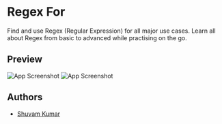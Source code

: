 # Regex For

Find and use Regex (Regular Expression) for all major use cases. Learn all about Regex
from basic to advanced while practising on the go.

## Preview

![App Screenshot]('./assets/screenshot/shot1.png)
![App Screenshot]('./assets/screenshot/shot2.png)

## Authors

- [Shuvam Kumar](https://www.github.com/shuvamk)
